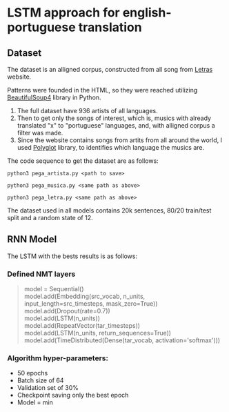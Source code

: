 # LSTM approach for english-portuguese translation

## Dataset

The dataset is an alligned corpus, constructed from all song from [Letras](https://www.letras.mus.br/) website.

Patterns were founded in the HTML, so they were reached utilizing [BeautifulSoup4](https://www.crummy.com/software/BeautifulSoup/) library in Python.


1. The full dataset have 936 artists of all languages.
2. Then to get only the songs of interest, which is, musics with already translated "x" to "portuguese" languages, and, with alligned corpus a filter was made.
3. Since the website contains songs from artits from all around the world, I used [Polyglot](https://polyglot.readthedocs.io/en/latest/Installation.html) library, to identifies which language the musics are.

The code sequence to get the dataset are as follows:

`python3 pega_artista.py <path to save>`

`python3 pega_musica.py <same path as above>`

`python3 pega_letra.py <same path as above>`


The dataset used in all models contains 20k sentences, 80/20 train/test split and a random state of 12.


## RNN Model

The LSTM with the bests results is as follows:

### Defined NMT layers
> model = Sequential()\
> model.add(Embedding(src_vocab, n_units, input_length=src_timesteps, mask_zero=True))\
> model.add(Dropout(rate=0.7))\
> model.add(LSTM(n_units))\
> model.add(RepeatVector(tar_timesteps))\
> model.add(LSTM(n_units, return_sequences=True))\
> model.add(TimeDistributed(Dense(tar_vocab, activation='softmax')))


### Algorithm hyper-parameters:
* 50 epochs
* Batch size of 64
* Validation set of 30%
* Checkpoint saving only the best epoch
* Model = min
